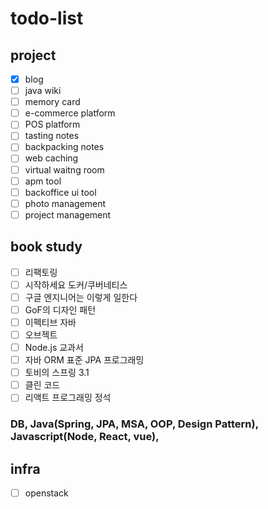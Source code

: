 # todo-list

## project
- [x] blog
- [ ] java wiki
- [ ] memory card
- [ ] e-commerce platform
- [ ] POS platform
- [ ] tasting notes
- [ ] backpacking notes
- [ ] web caching
- [ ] virtual waitng room
- [ ] apm tool
- [ ] backoffice ui tool
- [ ] photo management
- [ ] project management

## book study
- [ ] 리팩토링
- [ ] 시작하세요 도커/쿠버네티스
- [ ] 구글 엔지니어는 이렇게 일한다
- [ ] GoF의 디자인 패턴
- [ ] 이펙티브 자바
- [ ] 오브젝트
- [ ] Node.js 교과서
- [ ] 자바 ORM 표준 JPA 프로그래밍
- [ ] 토비의 스프링 3.1
- [ ] 클린 코드
- [ ] 리액트 프로그래밍 정석

### DB, Java(Spring, JPA, MSA, OOP, Design Pattern), Javascript(Node, React, vue), 

## infra
- [ ] openstack
